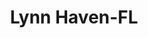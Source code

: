 ---
title: Lynn Haven-FL
slug: lynn-haven-fl
f_state:
- cms/state/florida.md
f_locations:
- cms/payday-loan/advance-america-2766.md
- cms/payday-loan/advance-america-3148.md
- cms/payday-loan/cash-tyme-8912.md
- cms/payday-loan/friendly-check-cashing-18834.md
- cms/payday-loan/friendly-check-cashing-inc-18837.md
updated-on: '2024-05-30T13:41:28.615Z'
created-on: '2024-05-30T13:41:28.615Z'
published-on: '2024-05-30T13:54:32.469Z'
f_city: Lynn Haven
layout: '[city].html'
tags: city
---